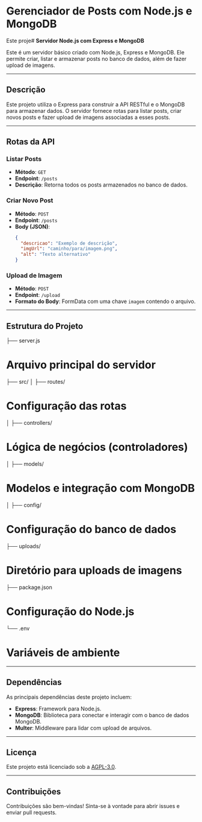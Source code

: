 # Gerenciador de Posts com Node.js e MongoDB

Este proje# **Servidor Node.js com Express e MongoDB**

Este é um servidor básico criado com Node.js, Express e MongoDB. Ele permite criar, listar e armazenar posts no banco de dados, além de fazer upload de imagens.

---

## **Descrição**
Este projeto utiliza o Express para construir a API RESTful e o MongoDB para armazenar dados. O servidor fornece rotas para listar posts, criar novos posts e fazer upload de imagens associadas a esses posts.

---

## **Rotas da API**

### **Listar Posts**
- **Método**: `GET`  
- **Endpoint**: `/posts`  
- **Descrição**: Retorna todos os posts armazenados no banco de dados.

### **Criar Novo Post**
- **Método**: `POST`  
- **Endpoint**: `/posts`  
- **Body (JSON)**:
  ```json
  {
    "descricao": "Exemplo de descrição",
    "imgUrl": "caminho/para/imagem.png",
    "alt": "Texto alternativo"
  }
  
### **Upload de Imagem**
- **Método**: `POST`  
- **Endpoint**: `/upload`  
- **Formato do Body**: FormData com uma chave `imagem` contendo o arquivo.

---

## **Estrutura do Projeto**

├── server.js             
# Arquivo principal do servidor
├── src/
│   ├── routes/           
# Configuração das rotas
│   ├── controllers/      
# Lógica de negócios (controladores)
│   ├── models/          
# Modelos e integração com MongoDB
│   ├── config/           
# Configuração do banco de dados
├── uploads/             
# Diretório para uploads de imagens
├── package.json          
# Configuração do Node.js
└── .env                  
# Variáveis de ambiente

---

## **Dependências**
As principais dependências deste projeto incluem:
- **Express**: Framework para Node.js.
- **MongoDB**: Biblioteca para conectar e interagir com o banco de dados MongoDB.
- **Multer**: Middleware para lidar com upload de arquivos.

---

## **Licença**
Este projeto está licenciado sob a [AGPL-3.0](https://opensource.org/licenses/AGPL-3.0).

---

## **Contribuições**
Contribuições são bem-vindas! Sinta-se à vontade para abrir issues e enviar pull requests.

